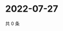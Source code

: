 # 2022-07-27

共 0 条

<!-- BEGIN WEIBO -->
<!-- 最后更新时间 Wed Jul 27 2022 22:08:19 GMT+0800 (China Standard Time) -->

<!-- END WEIBO -->
